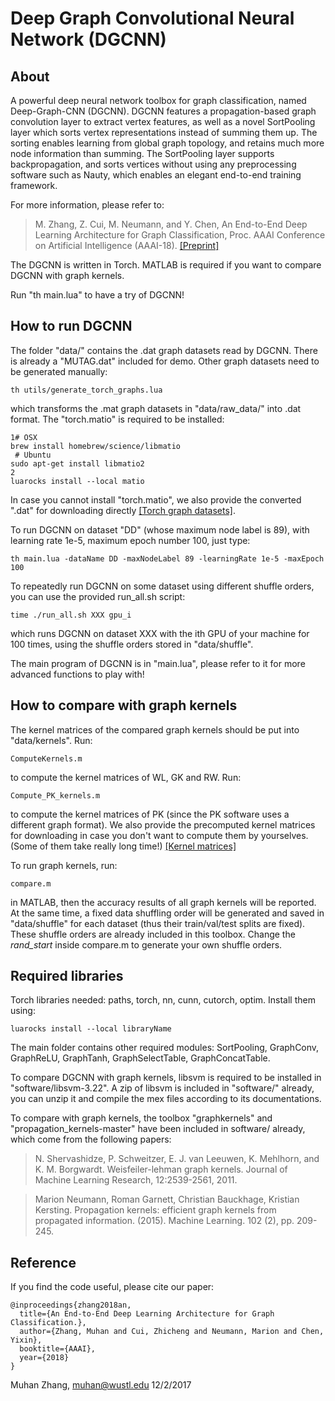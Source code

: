 Deep Graph Convolutional Neural Network (DGCNN)
===============================================

About
-----

A powerful deep neural network toolbox for graph classification, named Deep-Graph-CNN (DGCNN). DGCNN features a propagation-based graph convolution layer to extract vertex features, as well as a novel SortPooling layer which sorts vertex representations instead of summing them up. The sorting enables learning from global graph topology, and retains much more node information than summing. The SortPooling layer supports backpropagation, and sorts vertices without using any preprocessing software such as Nauty, which enables an elegant end-to-end training framework.

For more information, please refer to:
> M. Zhang,  Z. Cui,  M. Neumann,  and Y. Chen,  An End-to-End Deep Learning Architecture for
Graph Classification,  Proc. AAAI Conference on Artificial Intelligence (AAAI-18). [\[Preprint\]](http://www.cse.wustl.edu/~muhan/papers/AAAI_2018_DGGNN.pdf)

The DGCNN is written in Torch. MATLAB is required if you want to compare DGCNN with graph kernels.

Run "th main.lua" to have a try of DGCNN!

How to run DGCNN
----------------

The folder "data/" contains the .dat graph datasets read by DGCNN. There is already a "MUTAG.dat" included for demo. Other graph datasets need to be generated manually:

    th utils/generate_torch_graphs.lua

which transforms the .mat graph datasets in "data/raw_data/" into .dat format. The "torch.matio" is required to be installed:

    1# OSX
    brew install homebrew/science/libmatio
     # Ubuntu
    sudo apt-get install libmatio2
    2
    luarocks install --local matio

In case you cannot install "torch.matio", we also provide the converted ".dat" for downloading directly [\[Torch graph datasets\]](https://drive.google.com/open?id=1vx19a8UTfj7vboafaoRtgIFv-dIqvhxl).

To run DGCNN on dataset "DD" (whose maximum node label is 89), with learning rate 1e-5, maximum epoch number 100, just type:

    th main.lua -dataName DD -maxNodeLabel 89 -learningRate 1e-5 -maxEpoch 100

To repeatedly run DGCNN on some dataset using different shuffle orders, you can use the provided run_all.sh script:

    time ./run_all.sh XXX gpu_i

which runs DGCNN on dataset XXX with the ith GPU of your machine for 100 times, using the shuffle orders stored in "data/shuffle".

The main program of DGCNN is in "main.lua", please refer to it for more advanced functions to play with!

How to compare with graph kernels
---------------------------------

The kernel matrices of the compared graph kernels should be put into "data/kernels". Run: 

    ComputeKernels.m

to compute the kernel matrices of WL, GK and RW. Run:
    
    Compute_PK_kernels.m

to compute the kernel matrices of PK (since the PK software uses a different graph format). We also provide the precomputed kernel matrices for downloading in case you don't want to compute them by yourselves. (Some of them take really long time!) [\[Kernel matrices\]](https://drive.google.com/open?id=1TneR7RJtRioFcceiIaP6njeKppVbeFFC)

To run graph kernels, run: 

    compare.m
    
in MATLAB, then the accuracy results of all graph kernels will be reported. At the same time, a fixed data shuffling order will be generated and saved in "data/shuffle" for each dataset (thus their train/val/test splits are fixed). These shuffle orders are already included in this toolbox. Change the *rand_start* inside compare.m to generate your own shuffle orders.

Required libraries
------------------

Torch libraries needed: paths, torch, nn, cunn, cutorch, optim. Install them using:

    luarocks install --local libraryName

The main folder contains other required modules: SortPooling, GraphConv, GraphReLU, GraphTanh, GraphSelectTable, GraphConcatTable.

To compare DGCNN with graph kernels, libsvm is required to be installed in "software/libsvm-3.22". A zip of libsvm is included in "software/" already, you can unzip it and compile the mex files according to its documentations.

To compare with graph kernels, the toolbox "graphkernels" and "propagation_kernels-master" have been included in software/ already, which come from the following papers:

> N. Shervashidze, P. Schweitzer, E. J. van Leeuwen, K. Mehlhorn, and K. M. Borgwardt.
Weisfeiler-lehman graph kernels. Journal of Machine Learning Research, 12:2539-2561, 2011.

> Marion Neumann, Roman Garnett, Christian Bauckhage, Kristian Kersting.
Propagation kernels: efficient graph kernels from propagated information. (2015). Machine Learning. 102 (2), pp. 209-245. 

Reference
---------

If you find the code useful, please cite our paper:

    @inproceedings{zhang2018an,
      title={An End-to-End Deep Learning Architecture for Graph Classification.},
      author={Zhang, Muhan and Cui, Zhicheng and Neumann, Marion and Chen, Yixin},
      booktitle={AAAI},
      year={2018}
    }

Muhan Zhang, muhan@wustl.edu
12/2/2017
